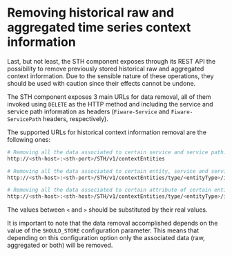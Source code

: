 # Removing historical raw and aggregated time series context information

Last, but not least, the STH component exposes through its REST API the possibility to remove previously stored
historical raw and aggregated context information. Due to the sensible nature of these operations, they should be used
with caution since their effects cannot be undone.

The STH component exposes 3 main URLs for data removal, all of them invoked using `DELETE` as the HTTP method and
including the service and service path information as headers (`Fiware-Service` and `Fiware-ServicePath` headers,
respectively).

The supported URLs for historical context information removal are the following ones:

```bash
# Removing all the data associated to certain service and service path:
http://<sth-host>:<sth-port>/STH/v1/contextEntities

# Removing all the data associated to certain entity, service and service path:
http://<sth-host>:<sth-port>/STH/v1/contextEntities/type/<entityType>/id/<entityId>

# Removing all the data associated to certain attribute of certain entity, service and service path
http://<sth-host>:<sth-host>/STH/v1/contextEntities/type/<entityType>/id/<entityId>/attributes/<attrName>
```

The values between `<` and `>` should be substituted by their real values.

It is important to note that the data removal accomplished depends on the value of the `SHOULD_STORE` configuration
parameter. This means that depending on this configuration option only the associated data (raw, aggregated or both)
will be removed.
